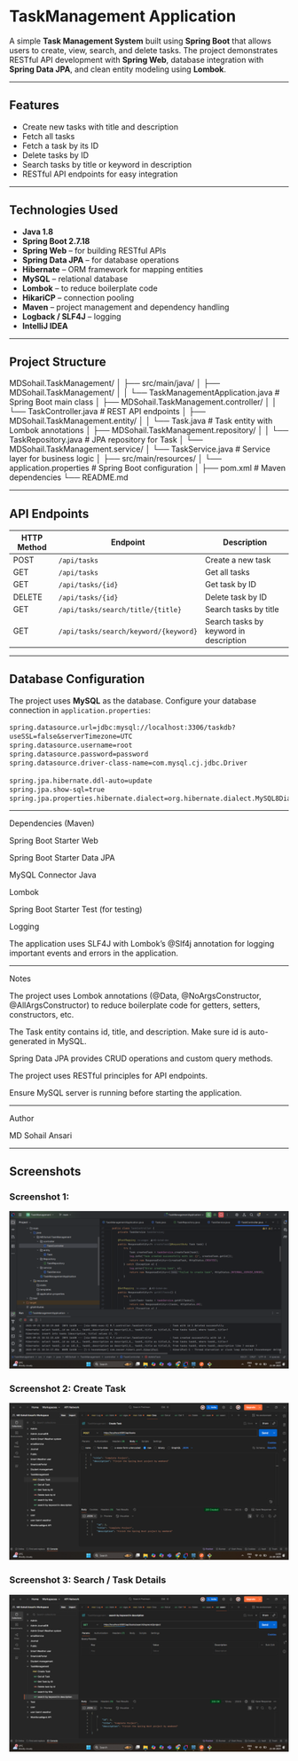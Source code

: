 # TaskManagement Application

A simple **Task Management System** built using **Spring Boot** that allows users to create, view, search, and delete tasks. The project demonstrates RESTful API development with **Spring Web**, database integration with **Spring Data JPA**, and clean entity modeling using **Lombok**.

---

## Features

- Create new tasks with title and description
- Fetch all tasks
- Fetch a task by its ID
- Delete tasks by ID
- Search tasks by title or keyword in description
- RESTful API endpoints for easy integration

---

## Technologies Used

- **Java 1.8**
- **Spring Boot 2.7.18**
- **Spring Web** – for building RESTful APIs
- **Spring Data JPA** – for database operations
- **Hibernate** – ORM framework for mapping entities
- **MySQL** – relational database
- **Lombok** – to reduce boilerplate code
- **HikariCP** – connection pooling
- **Maven** – project management and dependency handling
- **Logback / SLF4J** – logging
- **IntelliJ IDEA**

---

## Project Structure

MDSohail.TaskManagement/
│
├── src/main/java/
│ ├── MDSohail.TaskManagement/
│ │ └── TaskManagementApplication.java # Spring Boot main class
│ ├── MDSohail.TaskManagement.controller/
│ │ └── TaskController.java # REST API endpoints
│ ├── MDSohail.TaskManagement.entity/
│ │ └── Task.java # Task entity with Lombok annotations
│ ├── MDSohail.TaskManagement.repository/
│ │ └── TaskRepository.java # JPA repository for Task
│ └── MDSohail.TaskManagement.service/
│ └── TaskService.java # Service layer for business logic
│
├── src/main/resources/
│ └── application.properties # Spring Boot configuration
│
├── pom.xml # Maven dependencies
└── README.md



---

## API Endpoints

| HTTP Method | Endpoint                       | Description                           |
|------------|--------------------------------|---------------------------------------|
| POST       | `/api/tasks`                    | Create a new task                      |
| GET        | `/api/tasks`                    | Get all tasks                          |
| GET        | `/api/tasks/{id}`               | Get task by ID                         |
| DELETE     | `/api/tasks/{id}`               | Delete task by ID                      |
| GET        | `/api/tasks/search/title/{title}`  | Search tasks by title                  |
| GET        | `/api/tasks/search/keyword/{keyword}` | Search tasks by keyword in description |

---

## Database Configuration

The project uses **MySQL** as the database. Configure your database connection in `application.properties`:

```properties
spring.datasource.url=jdbc:mysql://localhost:3306/taskdb?useSSL=false&serverTimezone=UTC
spring.datasource.username=root
spring.datasource.password=password
spring.datasource.driver-class-name=com.mysql.cj.jdbc.Driver

spring.jpa.hibernate.ddl-auto=update
spring.jpa.show-sql=true
spring.jpa.properties.hibernate.dialect=org.hibernate.dialect.MySQL8Dialect
```
---

Dependencies (Maven)

Spring Boot Starter Web

Spring Boot Starter Data JPA

MySQL Connector Java

Lombok

Spring Boot Starter Test (for testing)

Logging

The application uses SLF4J with Lombok’s @Slf4j annotation for logging important events and errors in the application.

---


Notes

The project uses Lombok annotations (@Data, @NoArgsConstructor, @AllArgsConstructor) to reduce boilerplate code for getters, setters, constructors, etc.

The Task entity contains id, title, and description. Make sure id is auto-generated in MySQL.

Spring Data JPA provides CRUD operations and custom query methods.

The project uses RESTful principles for API endpoints.

Ensure MySQL server is running before starting the application.

---


Author

MD Sohail Ansari

---

## Screenshots

### Screenshot 1: 
![Screenshot1](screenshot1.png)

### Screenshot 2: Create Task
![Screenshot2](screenshot2.png)

### Screenshot 3: Search / Task Details
![Screenshot3](screenshot3.png)

